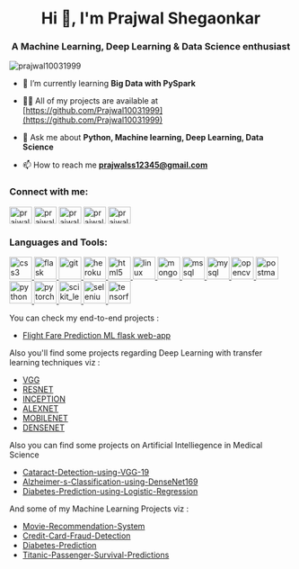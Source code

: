 <h1 align="center">Hi 👋, I'm Prajwal Shegaonkar</h1>
<h3 align="center">A Machine Learning, Deep Learning & Data Science enthusiast</h3>

<p align="left"> <img src="https://komarev.com/ghpvc/?username=prajwal10031999&label=Profile%20views&color=0e75b6&style=flat" alt="prajwal10031999" /> </p>

- 🌱 I’m currently learning **Big Data with PySpark**

- 👨‍💻 All of my projects are available at [https://github.com/Prajwal10031999](https://github.com/Prajwal10031999)

- 💬 Ask me about **Python, Machine learning, Deep Learning, Data Science**

- 📫 How to reach me **prajwalss12345@gmail.com**

<h3 align="left">Connect with me:</h3>
<p align="left">
<a href="https://linkedin.com/in/prajwal-shegaonkar-b94a23183" target="blank"><img align="center" src="https://cdn.jsdelivr.net/npm/simple-icons@3.0.1/icons/linkedin.svg" alt="prajwal-shegaonkar-b94a23183" height="30" width="40" /></a>
<a href="https://kaggle.com/prajwalshegaonkar" target="blank"><img align="center" src="https://cdn.jsdelivr.net/npm/simple-icons@3.0.1/icons/kaggle.svg" alt="prajwalshegaonkar" height="30" width="40" /></a>
<a href="https://fb.com/prajwal.shegaonkar.96" target="blank"><img align="center" src="https://cdn.jsdelivr.net/npm/simple-icons@3.0.1/icons/facebook.svg" alt="prajwal.shegaonkar.96" height="30" width="40" /></a>
<a href="https://instagram.com/prajwal_1003" target="blank"><img align="center" src="https://cdn.jsdelivr.net/npm/simple-icons@3.0.1/icons/instagram.svg" alt="prajwal_1003" height="30" width="40" /></a>
<a href="https://www.hackerrank.com/prajwalss12345" target="blank"><img align="center" src="https://cdn.jsdelivr.net/npm/simple-icons@3.0.1/icons/hackerrank.svg" alt="prajwalss12345" height="30" width="40" /></a>
</p>

<h3 align="left">Languages and Tools:</h3>
<p align="left"> <a href="https://www.w3schools.com/css/" target="_blank"> <img src="https://devicons.github.io/devicon/devicon.git/icons/css3/css3-original-wordmark.svg" alt="css3" width="40" height="40"/> </a> <a href="https://flask.palletsprojects.com/" target="_blank"> <img src="https://www.vectorlogo.zone/logos/pocoo_flask/pocoo_flask-icon.svg" alt="flask" width="40" height="40"/> </a> <a href="https://git-scm.com/" target="_blank"> <img src="https://www.vectorlogo.zone/logos/git-scm/git-scm-icon.svg" alt="git" width="40" height="40"/> </a> <a href="https://heroku.com" target="_blank"> <img src="https://www.vectorlogo.zone/logos/heroku/heroku-icon.svg" alt="heroku" width="40" height="40"/> </a> <a href="https://www.w3.org/html/" target="_blank"> <img src="https://devicons.github.io/devicon/devicon.git/icons/html5/html5-original-wordmark.svg" alt="html5" width="40" height="40"/> </a> <a href="https://www.linux.org/" target="_blank"> <img src="https://devicons.github.io/devicon/devicon.git/icons/linux/linux-original.svg" alt="linux" width="40" height="40"/> </a> <a href="https://www.mongodb.com/" target="_blank"> <img src="https://devicons.github.io/devicon/devicon.git/icons/mongodb/mongodb-original-wordmark.svg" alt="mongodb" width="40" height="40"/> </a> <a href="https://www.microsoft.com/en-us/sql-server" target="_blank"> <img src="https://cdn.worldvectorlogo.com/logos/microsoft-sql-server.svg" alt="mssql" width="40" height="40"/> </a> <a href="https://www.mysql.com/" target="_blank"> <img src="https://devicons.github.io/devicon/devicon.git/icons/mysql/mysql-original-wordmark.svg" alt="mysql" width="40" height="40"/> </a> <a href="https://opencv.org/" target="_blank"> <img src="https://www.vectorlogo.zone/logos/opencv/opencv-icon.svg" alt="opencv" width="40" height="40"/> </a> <a href="https://postman.com" target="_blank"> <img src="https://www.vectorlogo.zone/logos/getpostman/getpostman-icon.svg" alt="postman" width="40" height="40"/> </a> <a href="https://www.python.org" target="_blank"> <img src="https://devicons.github.io/devicon/devicon.git/icons/python/python-original.svg" alt="python" width="40" height="40"/> </a> <a href="https://pytorch.org/" target="_blank"> <img src="https://www.vectorlogo.zone/logos/pytorch/pytorch-icon.svg" alt="pytorch" width="40" height="40"/> </a> <a href="https://scikit-learn.org/" target="_blank"> <img src="https://upload.wikimedia.org/wikipedia/commons/0/05/Scikit_learn_logo_small.svg" alt="scikit_learn" width="40" height="40"/> </a> <a href="https://www.selenium.dev" target="_blank"> <img src="https://raw.githubusercontent.com/detain/svg-logos/780f25886640cef088af994181646db2f6b1a3f8/svg/selenium-logo.svg" alt="selenium" width="40" height="40"/> </a> <a href="https://www.tensorflow.org" target="_blank"> <img src="https://www.vectorlogo.zone/logos/tensorflow/tensorflow-icon.svg" alt="tensorflow" width="40" height="40"/> </a> </p>



You can check my end-to-end projects :
* [Flight Fare Prediction ML flask web-app](https://github.com/Prajwal10031999/Flight-Fare-Prediction-ML-Web-App-With-Deployment)


Also you'll find some projects regarding Deep Learning with transfer learning techniques viz :<br />

* [VGG](https://github.com/Prajwal10031999/Cataract-Detection-using-VGG-19)
* [RESNET](https://github.com/Prajwal10031999/Cats-or-Dogs-Classification-using-CNN-with-RESNET-50)
* [INCEPTION](https://github.com/Prajwal10031999/Dog-Breed-Classification-Using-InceptionV3)
* [ALEXNET](https://github.com/Prajwal10031999/Scene-Prediction-using-CNN-with-AlexNet)
* [MOBILENET](https://github.com/Prajwal10031999/Face-Mask-Detection-Using-MobileNETV2-)
* [DENSENET](https://github.com/Prajwal10031999/Alzheimer-s-Classification-using-DenseNet169)


Also you can find some projects on Artificial Intelliegence in Medical Science
* [Cataract-Detection-using-VGG-19](https://github.com/Prajwal10031999/Cataract-Detection-using-VGG-19)
* [Alzheimer-s-Classification-using-DenseNet169](https://github.com/Prajwal10031999/Alzheimer-s-Classification-using-DenseNet169)
* [Diabetes-Prediction-using-Logistic-Regression](https://github.com/Prajwal10031999/Diabetes-Prediction-using-Logistic-Regression)

And some of my Machine Learning Projects viz :
* [Movie-Recommendation-System](https://github.com/Prajwal10031999/Movie-Recommendation-System-Using-Cosine-Similarity/blob/main/imdb_recommendation_system.py)
* [Credit-Card-Fraud-Detection](https://github.com/Prajwal10031999/Credit-Card-Fraud-Detection-using-Random-Forest)
* [Diabetes-Prediction](https://github.com/Prajwal10031999/Diabetes-Prediction-using-Logistic-Regression)
* [Titanic-Passenger-Survival-Predictions](https://github.com/Prajwal10031999/Titanic-Passenger-Survival-Predictions-using-machine-learning)

